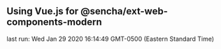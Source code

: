 ## Using Vue.js for @sencha/ext-web-components-modern

last run: Wed Jan 29 2020 16:14:49 GMT-0500 (Eastern Standard Time)